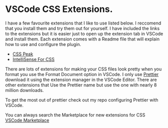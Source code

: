 # VSCode CSS  Extensions.

I have a few favourite extensions that I like to use listed below. I reccomend that you install them and try them out for yourself. I have included the links to the extensions but it is easier just to open up the extension tab in VSCode and install them. Each extension comes with a Readme file that will explain how to use and configure the plugin.

- [CSS Peak](https://marketplace.visualstudio.com/items?itemName=pranaygp.vscode-css-peek)
- [IntelliSense For CSS](https://marketplace.visualstudio.com/items?itemName=pranaygp.vscode-css-peek)

There are lots of extensions for making your CSS files look pretty when you format you use the Format Document option in VSCode. I only use [Prettier](https://prettier.io/) download it using the extension manager in the VSCode Editor. There are other extensions that Use the Prettier name but use the one with nearly 8 million downloads.

To get the most out of prettier check out my repo configuring Prettier with VSCode.

You can always search the Marketplace for new extensions for CSS [VSCode Marketplace](https://marketplace.visualstudio.com/search?term=CSS&target=VSCode&category=Programming%20Languages&sortBy=Relevance)
